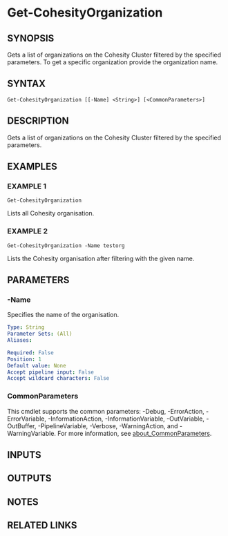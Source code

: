 # Get-CohesityOrganization

## SYNOPSIS
Gets a list of organizations on the Cohesity Cluster filtered by the specified parameters.
To get a specific organization provide the organization name.

## SYNTAX

```
Get-CohesityOrganization [[-Name] <String>] [<CommonParameters>]
```

## DESCRIPTION
Gets a list of organizations on the Cohesity Cluster filtered by the specified parameters.

## EXAMPLES

### EXAMPLE 1
```
Get-CohesityOrganization
```

Lists all Cohesity organisation.

### EXAMPLE 2
```
Get-CohesityOrganization -Name testorg
```

Lists the Cohesity organisation after filtering with the given name.

## PARAMETERS

### -Name
Specifies the name of the organisation.

```yaml
Type: String
Parameter Sets: (All)
Aliases:

Required: False
Position: 1
Default value: None
Accept pipeline input: False
Accept wildcard characters: False
```

### CommonParameters
This cmdlet supports the common parameters: -Debug, -ErrorAction, -ErrorVariable, -InformationAction, -InformationVariable, -OutVariable, -OutBuffer, -PipelineVariable, -Verbose, -WarningAction, and -WarningVariable. For more information, see [about_CommonParameters](http://go.microsoft.com/fwlink/?LinkID=113216).

## INPUTS

## OUTPUTS

## NOTES

## RELATED LINKS

